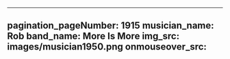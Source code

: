 ------
pagination_pageNumber: 1915
musician_name: Rob
band_name: More Is More
img_src: images/musician1950.png
onmouseover_src: 
------